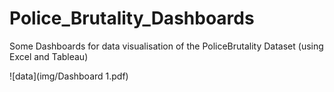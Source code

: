 # Police_Brutality_Dashboards
Some Dashboards for data visualisation of the PoliceBrutality Dataset (using Excel and Tableau)


![data](img/Dashboard 1.pdf)
